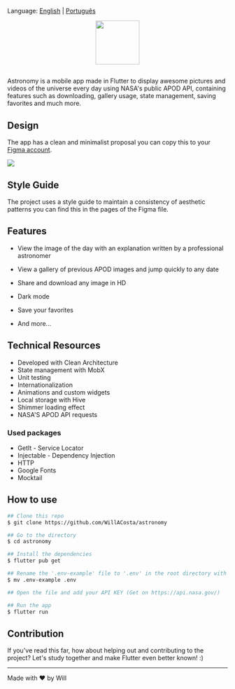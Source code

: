 Language: [English](https://github.com/WillACosta/astronomy) | [Português](https://github.com/WillACosta/astronomy/tree/main/translations/pt-BR)

<div align="center" border-radius="100px">
  <img src="https://imgur.com/U1p21DT.png" width="100" height="100"/>
</div>

##

Astronomy is a mobile app made in Flutter to display awesome pictures and videos of the universe every day using NASA's public APOD API, containing features such as downloading, gallery usage, state management, saving favorites and much more.

## Design

The app has a clean and minimalist proposal you can copy this to your [Figma account](https://www.figma.com/file/3vfTFRteEH1hAvT6D5igl0/Astronomy-App-Concept?node-id=157%3A14).

<img src='https://i.imgur.com/KIzTLgV.jpg' />

## Style Guide

The project uses a style guide to maintain a consistency of aesthetic patterns you can find this in the pages of the Figma file.

## Features

- View the image of the day with an explanation written by a professional astronomer

- View a gallery of previous APOD images and jump quickly to any date

- Share and download any image in HD

- Dark mode

- Save your favorites

- And more...

## Technical Resources

- Developed with Clean Architecture
- State management with MobX
- Unit testing
- Internationalization
- Animations and custom widgets
- Local storage with Hive
- Shimmer loading effect
- NASA'S APOD API requests

### Used packages

- GetIt - Service Locator
- Injectable - Dependency Injection
- HTTP
- Google Fonts
- Mocktail

## How to use

```bash
## Clone this repo
$ git clone https://github.com/WillACosta/astronomy

## Go to the directory
$ cd astronomy

## Install the dependencies
$ flutter pub get

## Rename the '.env-example' file to '.env' in the root directory with
$ mv .env-example .env

## Open the file and add your API KEY (Get on https://api.nasa.gov/)

## Run the app
$ flutter run
```

## Contribution

If you've read this far, how about helping out and contributing to the project? Let's study together and make Flutter even better known! :)

---

Made with ❤️ by Will
